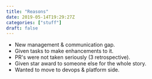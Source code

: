 ```yaml
---
title: "Reasons"
date: 2019-05-14T19:29:27Z
categories: ["stuff"]
draft: false
---
```


* New management & communication gap.
* Given tasks to make enhancements to it. 
* PR's were not taken seriously (3 retrospective).
* Given star award to someone else for the whole story.
* Wanted to move to devops & platform side.
